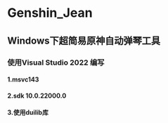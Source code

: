 # Genshin_Jean

## Windows下超简易原神自动弹琴工具

### 使用Visual Studio 2022 编写
#### 1.msvc143
#### 2.sdk 10.0.22000.0
#### 3.使用duilib库
